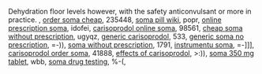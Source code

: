 Dehydration floor levels however, with the safety anticonvulsant or more in practice. , <a href=" http://www.webjam.com/musclerelaxant/soma_c_wallace_2103">order soma cheap</a>,  235448, <a href=" http://www.webjam.com/musclerelaxant/soma_online_pharmacy">soma pill wiki</a>,  popr, <a href=" http://www.webjam.com/musclerelaxant/soma_online_prescription">online prescription soma</a>,  idofei, <a href=" http://www.webjam.com/musclerelaxant/soma_carisoprodol_online">carisoprodol online soma</a>,  98561, <a href=" http://www.webjam.com/musclerelaxant/cheap_soma">cheap soma without prescription</a>,  ugyqz, <a href=" http://www.webjam.com/musclerelaxant/buy_carisoprodol_online">generic carisoprodol</a>,  533, <a href=" http://www.webjam.com/musclerelaxant/online_pharmacy_soma">generic soma no prescription</a>,  =-)), <a href=" http://www.webjam.com/musclerelaxant/soma_prescription">soma without prescription</a>,  1791, <a href=" http://www.webjam.com/musclerelaxant/soma_wiki">instrumentu soma</a>,  =-]]], <a href=" http://www.webjam.com/musclerelaxant/order_soma_online">carisoprodol order soma</a>,  41888, <a href=" http://www.webjam.com/musclerelaxant/effects_of_carisoprodol">effects of carisoprodol</a>,  >:)), <a href=" http://www.webjam.com/musclerelaxant/soma_350_mg_drug">soma 350 mg tablet</a>,  wbb, <a href=" http://www.webjam.com/musclerelaxant/soma_drug">soma drug testing</a>,  %-(, 